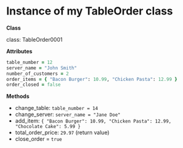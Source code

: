 # Instance of my TableOrder class

**Class**

class: TableOrder0001

**Attributes**

```ruby
table_number = 12
server_name = "John Smith"
number_of_customers = 2
order_items = { "Bacon Burger": 10.99, "Chicken Pasta": 12.99 }
order_closed = false
```

**Methods**

* change_table: `table_number = 14`
* change_server: `server_name = "Jane Doe"`
* add_item: `{ "Bacon Burger": 10.99, "Chicken Pasta": 12.99, "Chocolate Cake": 5.99 }`
* total_order_price: `29.97` (return value)
* close_order = `true`
